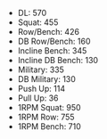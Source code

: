 * DL: 570
*  Squat: 455
*  Row/Bench: 426
*  DB Row/Bench: 160
*  Incline Bench: 345
*  Incline DB Bench: 130
*  Military: 335
*  DB Military: 130
*  Push Up: 114
*  Pull Up: 36
*  1RPM Squat: 950
*  1RPM Row: 755
*  1RPM Bench: 710
